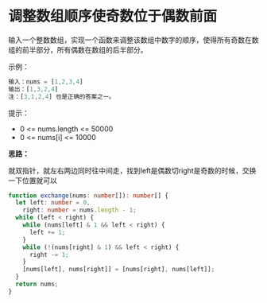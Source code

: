 # 调整数组顺序使奇数位于偶数前面

输入一个整数数组，实现一个函数来调整该数组中数字的顺序，使得所有奇数在数组的前半部分，所有偶数在数组的后半部分。

示例：

```js
输入：nums = [1,2,3,4]
输出：[1,3,2,4]
注：[3,1,2,4] 也是正确的答案之一。
```

提示：

- 0 <= nums.length <= 50000
- 0 <= nums[i] <= 10000

**思路：**

就双指针，就左右两边同时往中间走，找到left是偶数切right是奇数的时候，交换一下位置就可以

```ts
function exchange(nums: number[]): number[] {
  let left: number = 0,
    right: number = nums.length - 1;
  while (left < right) {
    while (nums[left] & 1 && left < right) {
      left += 1;
    }
    while (!(nums[right] & 1) && left < right) {
      right -= 1;
    }
    [nums[left], nums[right]] = [nums[right], nums[left]];
  }
  return nums;
}
```
